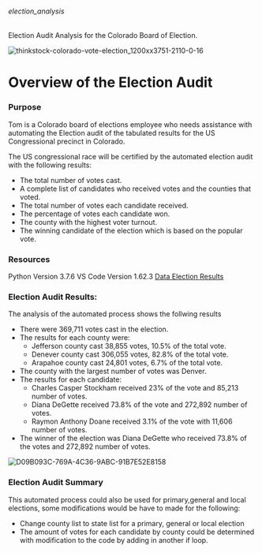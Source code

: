 ###### election_analysis
Election Audit Analysis for the Colorado Board of Election.

![thinkstock-colorado-vote-election_1200xx3751-2110-0-16](https://user-images.githubusercontent.com/93900628/145734960-c88bae39-8df6-4979-8908-a9d0133bba4f.jpeg)

# Overview of the Election Audit

### Purpose

Tom is a Colorado board of elections employee who needs assistance with automating the Election audit of the tabulated results for the US Congressional precinct in Colorado. 

The US congressional race will be certified by the automated election audit with the following results:

- The total number of votes cast.
- A complete list of candidates who received votes and the counties that voted.
- The total number of votes each candidate received.
- The percentage of votes each candidate won.
- The county with the highest voter turnout.
- The winning candidate of the election which is based on the popular vote.

### Resources
Python Version 3.7.6
VS Code Version 1.62.3
[Data Election Results](https://github.com/java2509/election_analysis/files/7701318/election_results.csv)


### Election Audit Results:

The analysis of the automated process shows the follwing results

- There were 369,711 votes cast in the election.
- The results for each county were:
    - Jefferson county cast 38,855 votes, 10.5% of the total vote.
    - Denever county cast 306,055 votes, 82.8% of the total vote.
    - Arapahoe county cast 24,801 votes, 6.7% of the total vote.
- The county with the largest number of votes was Denver.
- The results for each candidate:
    - Charles Casper Stockham received 23% of the vote and 85,213 number of votes.
    - Diana DeGette received 73.8% of the vote and 272,892 number of votes.
    - Raymon Anthony Doane received 3.1% of the vote with 11,606 number of votes.
- The winner of the election was Diana DeGette who received 73.8% of the votes and 272,892 number of votes.

![D09B093C-769A-4C36-9ABC-91B7E52E8158](https://user-images.githubusercontent.com/93900628/145759439-d2f307e6-a3ce-4029-ae4b-6f3d3d920b2f.jpeg)
### Election Audit Summary

This automated process could also be used for primary,general and local elections, some modifications would be have to made for the following:
 - Change county list to state list for a primary, general or local election
 - The amount of votes for each candidate by county could be determined with modification to the code by adding in another if loop.













